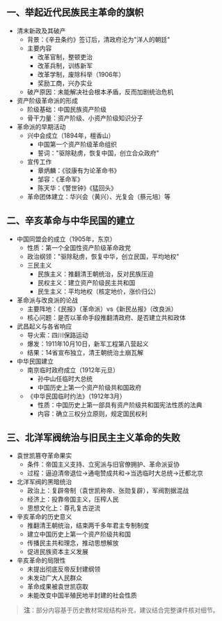 

## 一、举起近代民族民主革命的旗帜
- 清末新政及其破产
  - 背景：《辛丑条约》签订后，清政府沦为"洋人的朝廷"
  - 主要内容
    - 改革官制，整顿吏治
    - 改革兵制，训练新军
    - 改革学制，废除科举（1906年）
    - 奖励工商，兴办实业
  - 破产原因：未能解决社会根本矛盾，反而加剧统治危机
- 资产阶级革命派的形成
  - 阶级基础：中国民族资产阶级
  - 骨干力量：资产阶级、小资产阶级知识分子
- 革命派的早期活动
  - 兴中会成立（1894年，檀香山）
    - 中国第一个资产阶级革命组织
    - 誓词："驱除鞑虏，恢复中国，创立合众政府"
  - 宣传工作
    - 章炳麟：《驳康有为论革命书》
    - 邹容：《革命军》
    - 陈天华：《警世钟》《猛回头》
  - 革命团体建立：华兴会（黄兴）、光复会（蔡元培）等

## 二、辛亥革命与中华民国的建立
- 中国同盟会的成立（1905年，东京）
  - 性质：第一个全国性资产阶级革命政党
  - 政治纲领："驱除鞑虏，恢复中华，创立民国，平均地权"
  - 三民主义
    - 民族主义：推翻清王朝统治，反对民族压迫
    - 民权主义：建立资产阶级民主共和国
    - 民生主义：平均地权（核定地价，涨价归公）
- 革命派与改良派的论战
  - 主要阵地：《民报》（革命派）vs《新民丛报》（改良派）
  - 核心问题：是否以革命手段推翻清政府、是否建立共和政体
- 武昌起义与各省响应
  - 导火索：四川保路运动
  - 爆发：1911年10月10日，新军工程第八营起义
  - 结果：14省宣布独立，清王朝统治土崩瓦解
- 中华民国建立
  - 南京临时政府成立（1912年元旦）
    - 孙中山任临时大总统
    - 中国历史上第一个资产阶级共和国政府
  - 《中华民国临时约法》（1912年3月）
    - 性质：中国历史上第一部具有资产阶级共和国宪法性质的法典
    - 内容：确立三权分立原则，规定国民权利

## 三、北洋军阀统治与旧民主主义革命的失败
- 袁世凯篡夺革命果实
  - 条件：帝国主义支持、立宪派与旧官僚拥护、革命派妥协
  - 过程：逼迫清帝退位→通电赞成共和→当选临时大总统→迁都北京
- 北洋军阀的黑暗统治
  - 政治上：复辟帝制（袁世凯称帝、张勋复辟），军阀割据混战
  - 经济上：投靠帝国主义，压榨人民
  - 思想文化上：尊孔复古逆流
- 辛亥革命的历史意义
  - 推翻清王朝统治，结束两千多年君主专制制度
  - 建立中国历史上第一个资产阶级共和国
  - 传播民主共和理念，推动思想解放
  - 促进民族资本主义发展
- 辛亥革命的局限性
  - 未提出彻底反帝反封建纲领
  - 未发动广大人民群众
  - 革命成果被袁世凯窃取
  - 未能改变中国半殖民地半封建的社会性质

> **注**：部分内容基于历史教材常规结构补充，建议结合完整课件核对细节。
